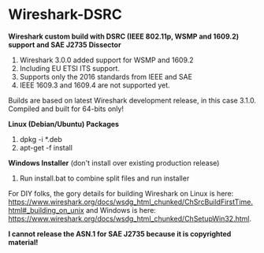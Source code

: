 # Wireshark-DSRC
**Wireshark custom build with DSRC (IEEE 802.11p, WSMP and 1609.2) support and SAE J2735 Dissector**

1. Wireshark 3.0.0 added support for WSMP and 1609.2
2. Including EU ETSI ITS support.
3. Supports only the 2016 standards from IEEE and SAE
4. IEEE 1609.3 and 1609.4 are not supported yet.

Builds are based on latest Wireshark development release, in this case 3.1.0.  Compiled and built for 64-bits only!

**Linux (Debian/Ubuntu) Packages**
1. dpkg -i *.deb
2. apt-get -f install

**Windows Installer** (don't install over existing production release)
1. Run install.bat to combine split files and run installer

For DIY folks, the gory details for building Wireshark on Linux is here: https://www.wireshark.org/docs/wsdg_html_chunked/ChSrcBuildFirstTime.html#_building_on_unix and Windows is here: https://www.wireshark.org/docs/wsdg_html_chunked/ChSetupWin32.html.

**I cannot release the ASN.1 for SAE J2735 because it is copyrighted material!**
